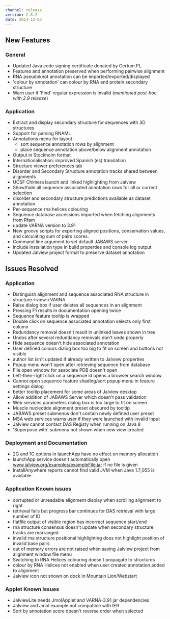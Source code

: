 ```yaml
---
channel: release
version: 2.8.2
date: 2014-12-03
---
```


## New Features



### General
- Updated Java code signing certificate donated by Certum.PL.
- Features and annotation preserved when performing pairwise alignment
- RNA pseudoknot annotation can be imported/exported/displayed
- 'colour by annotation' can colour by RNA and protein secondary structure
- Warn user if 'Find' regular expression is invalid (*mentioned post-hoc with 2.9 release*)


### Application
- Extract and display secondary structure for sequences with 3D structures
- Support for parsing RNAML
- Annotations menu for layout
  - sort sequence annotation rows by alignment
  - place sequence annotation above/below alignment annotation
- Output in Stockholm format
- Internationalisation: improved Spanish (es) translation
- Structure viewer preferences tab
- Disorder and Secondary Structure annotation tracks shared between alignments
- UCSF Chimera launch and linked highlighting from Jalview
- Show/hide all sequence associated annotation rows for all or current selection
- disorder and secondary structure predictions available as dataset annotation
- Per-sequence rna helices colouring
- Sequence database accessions imported when fetching alignments from Rfam
- update VARNA version to 3.91
- New groovy scripts for exporting aligned positions, conservation values, and calculating sum of pairs scores.
- Command line argument to set default JABAWS server
- include installation type in build properties and console log output
- Updated Jalview project format to preserve dataset annotation


## Issues Resolved



### Application
- Distinguish alignment and sequence associated RNA structure in structure->view->VARNA
- Raise dialog box if user deletes all sequences in an alignment
- Pressing F1 results in documentation opening twice
- Sequence feature tooltip is wrapped
- Double click on sequence associated annotation selects only first column
- Redundancy removal doesn't result in unlinked leaves shown in tree
- Undos after several redundancy removals don't undo properly
- Hide sequence doesn't hide associated annotation
- User defined colours dialog box too big to fit on screen and buttons not visible
- author list isn't updated if already written to Jalview properties
- Popup menu won't open after retrieving sequence from database
- File open window for associate PDB doesn't open
- Left-then-right click on a sequence id opens a browser search window
- Cannot open sequence feature shading/sort popup menu in feature settings dialog
- better tooltip placement for some areas of Jalview desktop
- Allow addition of JABAWS Server which doesn't pass validation
- Web services parameters dialog box is too large to fit on screen
- Muscle nucleotide alignment preset obscured by tooltip
- JABAWS preset submenus don't contain newly defined user preset
- MSA web services warns user if they were launched with invalid input
- Jalview cannot contact DAS Registy when running on Java 8
- <!-- [<a href='http://issues.jalview.org/browse/JAL-1273'>JAL-1273</a>] -->   'Superpose with' submenu not shown when new view created


### Deployment and Documentation
- 2G and 1G options in launchApp have no effect on memory allocation
- launchApp service doesn't automatically open www.jalview.org/examples/exampleFile.jar if no file is given
- <!-- [<a href='http://issues.jalview.org/browse/JAL-1511'>JAL-1511</a>] -->   InstallAnywhere reports cannot find valid JVM when Java 1.7_055 is available


### Application Known issues
- <!-- [<a href='http://issues.jalview.org/browse/JAL-830'>JAL-830</a>] -->   corrupted or unreadable alignment display when scrolling alignment to right
- <!-- [<a href='http://issues.jalview.org/browse/JAL-1329'>JAL-1329</a>] -->   retrieval fails but progress bar continues for DAS retrieval with large number of ID
- <!-- [<a href='http://issues.jalview.org/browse/JAL-1486'>JAL-1486</a>] -->   flatfile output of visible region has incorrect sequence start/end
- <!-- [<a href='http://issues.jalview.org/browse/JAL-1487'>JAL-1487</a>] -->   rna structure consensus doesn't update when secondary structure tracks are rearranged
- <!-- [<a href='http://issues.jalview.org/browse/JAL-1591'>JAL-1591</a>] -->   invalid rna structure positional highlighting does not highlight position of invalid base pairs
- <!-- <a href='http://issues.jalview.org/browse/JAL-1539'>JAL-1539</a>] -->   out of memory errors are not raised when saving Jalview project from alignment window file menu
- <!-- [<a href='http://issues.jalview.org/browse/JAL-1576'>JAL-1576</a>] -->   Switching to RNA Helices colouring doesn't propagate to structures
- <!-- [<a href='http://issues.jalview.org/browse/JAL-1577'>JAL-1577</a>] -->   colour by RNA Helices not enabled when user created annotation added to alignment
- <!-- [<a href='http://issues.jalview.org/browse/JAL-1439'>JAL-1439</a>] -->   Jalview icon not shown on dock in Mountain Lion/Webstart


### Applet Known Issues
- <!-- [<a href='http://issues.jalview.org/browse/JAL-1394'>JAL-1394</a>] -->   JalviewLite needs JmolApplet and VARNA-3.91 jar dependencies
- <!-- [<a href='http://issues.jalview.org/browse/JAL-1510'>JAL-1510</a>] -->   Jalview and Jmol example not compatible with IE9
- Sort by annotation score doesn't reverse order when selected
